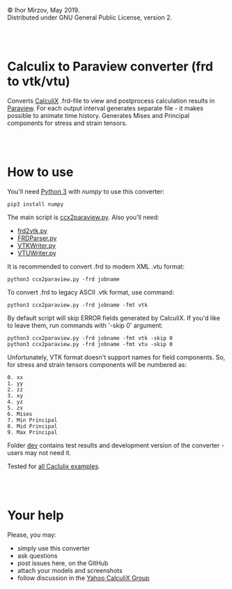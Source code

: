 © Ihor Mirzov, May 2019.  
Distributed under GNU General Public License, version 2.

<br/><br/>



# Calculix to Paraview converter (frd to vtk/vtu)

Converts [CalculiX](http://www.dhondt.de/) .frd-file to view and postprocess calculation results in [Paraview](https://www.paraview.org/). For each output interval generates separate file - it makes possible to animate time history. Generates Mises and Principal components for stress and strain tensors.

<br/><br/>



# How to use

You'll need [Python 3](https://www.python.org/downloads/) with *numpy* to use this converter:

    pip3 install numpy

The main script is [ccx2paraview.py](ccx2paraview.py). Also you'll need:
- [frd2vtk.py](frd2vtk.py)
- [FRDParser.py](FRDParser.py)
- [VTKWriter.py](VTKWriter.py)
- [VTUWriter.py](VTUWriter.py)

It is recommended to convert .frd to modern XML .vtu format:

    python3 ccx2paraview.py -frd jobname

To convert .frd to legacy ASCII .vtk format, use command:

    python3 ccx2paraview.py -frd jobname -fmt vtk

By default script will skip ERROR fields generated by CalculiX. If you'd like to leave them, run commands with '-skip 0' argument:

    python3 ccx2paraview.py -frd jobname -fmt vtk -skip 0
    python3 ccx2paraview.py -frd jobname -fmt vtu -skip 0

Unfortunately, VTK format doesn't support names for field components. So, for stress and strain tensors components will be numbered as:

    0. xx
    1. yy
    2. zz
    3. xy
    4. yz
    5. zx
    6. Mises
    7. Min Principal
    8. Mid Principal
    9. Max Principal

Folder [dev](./dev/) contains test results and development version of the converter - users may not need it.

Tested for [all Caclulix examples](./dev/tests-examples/).

<br/><br/>



# Your help

Please, you may:

- simply use this converter
- ask questions
- post issues here, on the GitHub
- attach your models and screenshots
- follow discussion in the [Yahoo CalculiX Group](https://groups.yahoo.com/neo/groups/CALCULIX/conversations/topics/13712)
